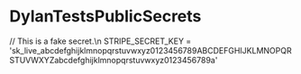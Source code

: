 # DylanTestsPublicSecrets

// This is a fake secret.\n
STRIPE_SECRET_KEY = 'sk_live_abcdefghijklmnopqrstuvwxyz0123456789ABCDEFGHIJKLMNOPQRSTUVWXYZabcdefghijklmnopqrstuvwxyz0123456789a'
